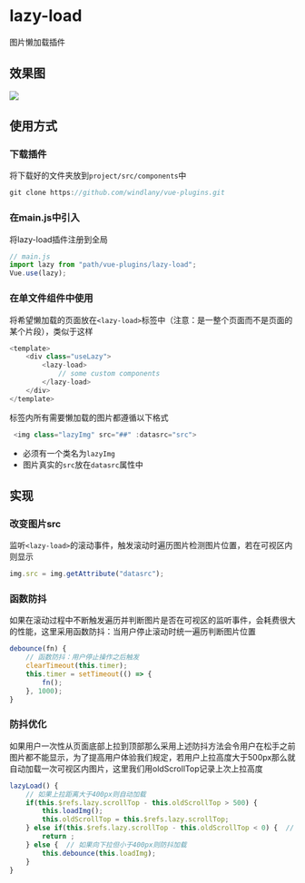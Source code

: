 # lazy-load

图片懒加载插件

## 效果图
![](https://github.com/windlany/vue-plugins/blob/master/demo/static/show/lazyLoad.gif)
 
## 使用方式

### 下载插件
将下载好的文件夹放到```project/src/components```中
```javaScript
git clone https://github.com/windlany/vue-plugins.git
```

### 在main.js中引入
将lazy-load插件注册到全局
```JavaScript
// main.js
import lazy from "path/vue-plugins/lazy-load";
Vue.use(lazy); 
```

### 在单文件组件中使用
将希望懒加载的页面放在```<lazy-load>```标签中（注意：是一整个页面而不是页面的某个片段），类似于这样
```JavaScript 
<template>
    <div class="useLazy">
        <lazy-load>
            // some custom components
        </lazy-load>
    </div>
</template>
```
标签内所有需要懒加载的图片都遵循以下格式
```JavaScript
 <img class="lazyImg" src="##" :datasrc="src">
```
- 必须有一个类名为```lazyImg```
- 图片真实的```src```放在```datasrc```属性中

## 实现

### 改变图片src
监听```<lazy-load>```的滚动事件，触发滚动时遍历图片检测图片位置，若在可视区内则显示
```JavaScript
img.src = img.getAttribute("datasrc");
```
### 函数防抖
如果在滚动过程中不断触发遍历并判断图片是否在可视区的监听事件，会耗费很大的性能，这里采用函数防抖：当用户停止滚动时统一遍历判断图片位置
```JavaScript
debounce(fn) {
    // 函数防抖：用户停止操作之后触发
    clearTimeout(this.timer);
    this.timer = setTimeout(() => {
        fn();
    }, 1000);
}
```
### 防抖优化
如果用户一次性从页面底部上拉到顶部那么采用上述防抖方法会令用户在松手之前图片都不能显示，为了提高用户体验我们规定，若用户上拉高度大于500px那么就自动加载一次可视区内图片，这里我们用oldScrollTop记录上次上拉高度
```JavaScript
lazyLoad() {
    // 如果上拉距离大于400px则自动加载
    if(this.$refs.lazy.scrollTop - this.oldScrollTop > 500) {
        this.loadImg();
        this.oldScrollTop = this.$refs.lazy.scrollTop;
    } else if(this.$refs.lazy.scrollTop - this.oldScrollTop < 0) {  // 如果向下拉则不做操作
        return ;
    } else {  // 如果向下拉但小于400px则防抖加载
        this.debounce(this.loadImg);
    }
}
```
